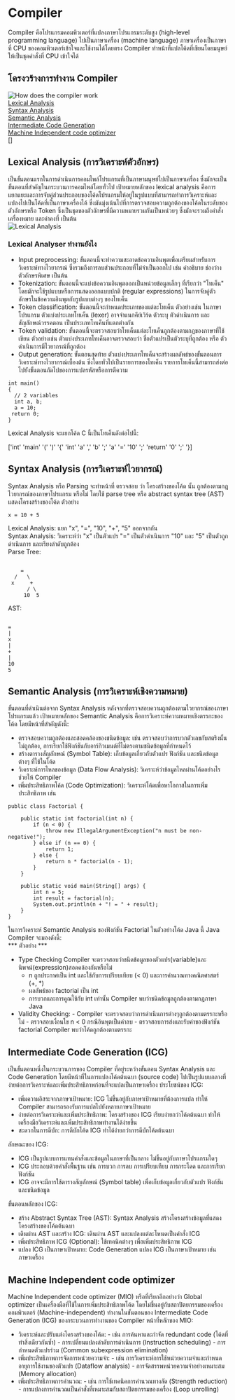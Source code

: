 # Compiler <br>
Compiler คือโปรแกรมคอมพิวเตอร์ที่แปลงภาษาโปรแกรมระดับสูง (high-level programming language) ไปเป็นภาษาเครื่อง (machine language) ภาษาเครื่องเป็นภาษาที่ CPU ของคอมพิวเตอร์เข้าใจและใช้งานได้โดยตรง Compiler ทำหน้าที่แปลโค้ดที่เขียนโดยมนุษย์ให้เป็นชุดคำสั่งที่ CPU เข้าใจได้
## โครงวร้างการทำงาน Compiler
![How does the compiler work](https://media.geeksforgeeks.org/wp-content/uploads/20200524115722/Capture3311.png)<br>
[Lexical Analysis](#Lexical-Analysis)<br>
[Syntax Analysis](#Syntax-Analysis)<br>
[Semantic Analysis](#Semantic-Analysis)<br>
[Intermediate Code Generation](#ICG)<br>
[Machine Independent code optimizer](#MIO)<br>
[]

## Lexical Analysis (การวิเคราะห์ตัวอักษร)
<a name="Lexical-Analysis"></a>
เป็นขั้นตอนแรกในการดำเนินการคอมไพล์โปรแกรมที่เป็นภาษามนุษย์ไปเป็นภาษาเครื่อง ซึ่งมักจะเป็นขั้นตอนที่สำคัญในกระบวนการคอมไพล์โดยทั่วไป เป้าหมายหลักของ lexical analysis คือการแยกแยะและการจับคู่ส่วนประกอบของโค้ดโปรแกรมให้อยู่ในรูปแบบที่สามารถทำการวิเคราะห์และแปลงไปเป็นโค้ดที่เป็นภาษาเครื่องได้ ซึ่งมันมุ่งเน้นไปที่การตรวจสอบความถูกต้องของโค้ดในระดับของตัวอักษรหรือ Token ซึ่งเป็นชุดของตัวอักษรที่มีความหมายรวมกันเป็นหน่วยๆ ซึ่งมักจะรวมถึงคำสั่ง เครื่องหมาย และค่าคงที่ เป็นต้น <br>
![Lexical Analysis](https://binaryterms.com/wp-content/uploads/2021/11/Lexical-Analysis-in-Compiler.jpg)<br>
### Lexical Analyser ทำงานยังไง
<a name="Lexical-Analyser"></a>
* Input preprocessing:  ขั้นตอนนี้จะทำความสะอาดข้อความอินพุตเพื่อเตรียมสำหรับการวิเคราะห์ทางไวยากรณ์ ซึ่งรวมถึงการลบส่วนประกอบที่ไม่จำเป็นออกไป เช่น คำอธิบาย ช่องว่าง ตัวอักษรพิเศษ เป็นต้น<br>
* Tokenization: ขั้นตอนนี้จะแบ่งข้อความอินพุตออกเป็นหน่วยข้อมูลเล็กๆ ที่เรียกว่า "โทเค็น" โดยมักจะใช้รูปแบบหรือการแสดงออกแบบปกติ (regular expressions) ในการจับคู่ตัวอักษรในข้อความอินพุตกับรูปแบบต่างๆ ของโทเค็น
* Token classification: ขั้นตอนนี้จะกำหนดประเภทของแต่ละโทเค็น ตัวอย่างเช่น ในภาษาโปรแกรม ตัวแบ่งประเภทโทเค็น (lexer) อาจจำแนกคีย์เวิร์ด ตัวระบุ ตัวดำเนินการ และสัญลักษณ์วรรคตอน เป็นประเภทโทเค็นที่แตกต่างกัน
* Token validation: ขั้นตอนนี้จะตรวจสอบว่าโทเค็นแต่ละโทเค็นถูกต้องตามกฎของภาษาที่ใช้เขียน ตัวอย่างเช่น ตัวแบ่งประเภทโทเค็นอาจตรวจสอบว่า ชื่อตัวแปรเป็นตัวระบุที่ถูกต้อง หรือ ตัวดำเนินการมีไวยากรณ์ที่ถูกต้อง
* Output generation: ขั้นตอนสุดท้าย ตัวแบ่งประเภทโทเค็นจะสร้างผลลัพธ์ของขั้นตอนการวิเคราะห์ทางไวยากรณ์เบื้องต้น ซึ่งโดยทั่วไปเป็นรายการของโทเค็น รายการโทเค็นนี้สามารถส่งต่อไปยังขั้นตอนถัดไปของการแปลรหัสหรือการตีความ
```
int main()
{
  // 2 variables
  int a, b;
  a = 10;
 return 0;
}
```
Lexical Analysis จะแยกโค้ด C นี้เป็นโทเค็นดังต่อไปนี้:<br>

['int'  'main'  '('  ')'  '{'  'int'  'a' ','  'b'  ';'
 'a'  '='  '10'  ';' 'return'  '0'  ';'  '}]

## Syntax Analysis (การวิเคราะห์ไวยากรณ์)
<a name="Syntax-Analysis"></a>
Syntax Analysis หรือ Parsing จะทำหน้าที่ ตรวจสอบ ว่า โครงสร้างของโค้ด นั้น ถูกต้องตามกฎไวยากรณ์ของภาษาโปรแกรม หรือไม่ โดยใช้ parse tree หรือ abstract syntax tree (AST) แสดงโครงสร้างของโค้ด
ตัวอย่าง
```
x = 10 + 5

```
Lexical Analysis: แยก "x", "=", "10", "+", "5" ออกจากกัน<br>
Syntax Analysis: วิเคราะห์ว่า "x" เป็นตัวแปร "=" เป็นตัวดำเนินการ "10" และ "5" เป็นตัวถูกดำเนินการ และเรียงลำดับถูกต้อง<br>
Parse Tree:
```

    =
  /   \
 x     +
      / \
     10  5

```
AST:
```

=
|
x
|
+
|
10
5

```

## Semantic Analysis (การวิเคราะห์เชิงความหมาย)
<a name="Semantic-Analysis"></a>
ขั้นตอนที่ดำเนินต่อจาก Syntax Analysis หลังจากที่ตรวจสอบความถูกต้องตามไวยากรณ์ของภาษาโปรแกรมแล้ว เป้าหมายหลักของ Semantic Analysis คือการวิเคราะห์ความหมายเชิงตรรกะของโค้ด โดยมีหน้าที่สำคัญดังนี้:
* ตรวจสอบความถูกต้องและสอดคล้องของชนิดข้อมูล: เช่น ตรวจสอบว่าการบวกตัวเลขกับสตริงนั้นไม่ถูกต้อง, การเรียกใช้ฟังก์ชันกับอาร์กิวเมนต์ที่ไม่ตรงตามชนิดข้อมูลที่กำหนดไว้
* สร้างตารางสัญลักษณ์ (Symbol Table): เก็บข้อมูลเกี่ยวกับตัวแปร ฟังก์ชัน และชนิดข้อมูลต่างๆ ที่ใช้ในโค้ด
* วิเคราะห์การไหลของข้อมูล (Data Flow Analysis): วิเคราะห์ว่าข้อมูลไหลผ่านโค้ดอย่างไร ช่วยให้ Compiler
* เพิ่มประสิทธิภาพโค้ด (Code Optimization): วิเคราะห์โค้ดเพื่อหาโอกาสในการเพิ่มประสิทธิภาพ เช่น
```
public class Factorial {

    public static int factorial(int n) {
        if (n < 0) {
            throw new IllegalArgumentException("n must be non-negative!");
        } else if (n == 0) {
            return 1;
        } else {
            return n * factorial(n - 1);
        }
    }

    public static void main(String[] args) {
        int n = 5;
        int result = factorial(n);
        System.out.println(n + "! = " + result);
    }
}
```
ในการวิเคราะห์ Semantic Analysis ของฟังก์ชัน Factorial ในตัวอย่างโค้ด Java นี้ Java Compiler จะมองดังนี้:<br>
*** ตัวอย่าง ***
* Type Checking Compiler จะตรวจสอบว่าชนิดข้อมูลของตัวแปร(variable)และนิพจน์(expression)สอดคล้องกันหรือไม่
    - n ถูกประกาศเป็น int และใช้กับการเปรียบเทียบ (< 0) และการคำนวณทางคณิตศาสตร์ (+, *)
    - ผลลัพธ์ของ factorial เป็น int
    - การบวกและการคูณใช้กับ int เท่านั้น
  Compiler พบว่าชนิดข้อมูลถูกต้องตามกฎภาษา Java
* Validity Checking:
        - Compiler จะตรวจสอบว่าการดำเนินการต่างๆถูกต้องตามตรรกะหรือไม่
        - ตรวจสอบเงื่อนไข n < 0 กรณีอินพุตเป็นค่าลบ
        - ตรวจสอบการส่งและรับค่าของฟังก์ชัน factorial
  Compiler พบว่าโค้ดถูกต้องตามตรรกะ

## Intermediate Code Generation (ICG)
<a name="ICG"></a>
เป็นขั้นตอนหนึ่งในกระบวนการของ Compiler ที่อยู่ระหว่างขั้นตอน Syntax Analysis และ Code Generation โดยมีหน้าที่ในการแปลงโค้ดต้นฉบา (source code) ไปเป็นรูปแบบกลางที่ง่ายต่อการวิเคราะห์และเพิ่มประสิทธิภาพก่อนที่จะแปลเป็นภาษาเครื่อง
ประโยชน์ของ ICG:<br>
* เพิ่มความอิสระจากภาษาเป้าหมาย: ICG ไม่ขึ้นอยู่กับภาษาเป้าหมายที่ต้องการแปล ทำให้ Compiler สามารถรองรับการแปลไปยังหลายภาษาเป้าหมาย
* ง่ายต่อการวิเคราะห์และเพิ่มประสิทธิภาพ: โครงสร้างของ ICG เรียบง่ายกว่าโค้ดต้นฉบา ทำให้เครื่องมือวิเคราะห์และเพิ่มประสิทธิภาพทำงานได้ง่ายขึ้น
* สะดวกในการดีบัก: การดีบักโค้ด ICG ทำได้ง่ายกว่าการดีบักโค้ดต้นฉบา

ลักษณะของ ICG:<br>
* ICG เป็นรูปแบบการแทนคำสั่งและข้อมูลในภาษาที่เป็นกลาง ไม่ขึ้นอยู่กับภาษาโปรแกรมใดๆ
* ICG ประกอบด้วยคำสั่งพื้นฐาน เช่น การบวก การลบ การเปรียบเทียบ การกระโดด และการเรียกฟังก์ชัน
* ICG อาจจะมีการใช้ตารางสัญลักษณ์ (Symbol table) เพื่อเก็บข้อมูลเกี่ยวกับตัวแปร ฟังก์ชัน และชนิดข้อมูล

ขั้นตอนหลักของ ICG:<br>
* สร้าง Abstract Syntax Tree (AST): Syntax Analysis สร้างโครงสร้างข้อมูลที่แสดงโครงสร้างของโค้ดต้นฉบา
* เดินผ่าน AST และสร้าง ICG: เดินผ่าน AST และแปลงแต่ละโหนดเป็นคำสั่ง ICG
* เพิ่มประสิทธิภาพ ICG (Optional): ใช้เทคนิคต่างๆ เพื่อเพิ่มประสิทธิภาพ ICG
* แปลง ICG เป็นภาษาเป้าหมาย: Code Generation แปลง ICG เป็นภาษาเป้าหมาย เช่น ภาษาเครื่อง
## Machine Independent code optimizer
<a name="MIO"></a>
Machine Independent code optimizer (MIO) หรือที่เรียกอีกอย่างว่า Global optimizer เป็นเครื่องมือที่ใช้ในการเพิ่มประสิทธิภาพโค้ด โดยไม่ขึ้นอยู่กับสถาปัตยกรรมของเครื่องคอมพิวเตอร์ (Machine-independent) ทำงานในขั้นตอนของ Intermediate Code Generation (ICG) ของกระบวนการทำงานของ Compiler
หน้าที่หลักของ MIO:<br>
* วิเคราะห์และปรับแต่งโครงสร้างของโค้ด:
        - เช่น การค้นหาและกำจัด redundant code (โค้ดที่ทำสิ่งเดียวกันซ้ำ)
        - การเปลี่ยนแปลงลำดับการดำเนินการ (Instruction scheduling)
        - การกำหนดตัวแปรร่วม (Common subexpression elimination)
* เพิ่มประสิทธิภาพการจัดการหน่วยความจำ:
        - เช่น การวิเคราะห์การใช้หน่วยความจำและกำหนดอายุการใช้งานของตัวแปร (Dataflow analysis)
        - การจัดสรรพหน่วยความจำอย่างเหมาะสม (Memory allocation)
* เพิ่มประสิทธิภาพการคำนวณ:
        - เช่น การใช้เทคนิคการคำนวณทางลัด (Strength reduction)
        - การแปลงการคำนวณเป็นคำสั่งที่เหมาะสมกับสถาปัตยกรรมของเครื่อง (Loop unrolling)
